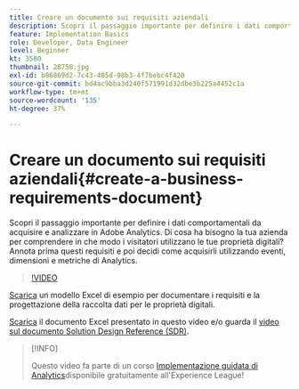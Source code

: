 ```yaml
---
title: Creare un documento sui requisiti aziendali
description: Scopri il passaggio importante per definire i dati comportamentali da acquisire e analizzare in Adobe Analytics.
feature: Implementation Basics
role: Developer, Data Engineer
level: Beginner
kt: 3580
thumbnail: 28758.jpg
exl-id: b86869d2-7c43-485d-98b3-4f7bebc4f420
source-git-commit: bd4ac9bba3d240f571991d32dbe3b225a4452c1a
workflow-type: tm+mt
source-wordcount: '135'
ht-degree: 37%

---
```


# Creare un documento sui requisiti aziendali{#create-a-business-requirements-document}

Scopri il passaggio importante per definire i dati comportamentali da acquisire e analizzare in Adobe Analytics. Di cosa ha bisogno la tua azienda per comprendere in che modo i visitatori utilizzano le tue proprietà digitali? Annota prima questi requisiti e poi decidi come acquisirli utilizzando eventi, dimensioni e metriche di Analytics.

>[!VIDEO](https://video.tv.adobe.com/v/28758/?quality=12)

[Scarica](assets/aa-implementation-playbook.xlsx) un modello Excel di esempio per documentare i requisiti e la progettazione della raccolta dati per le proprietà digitali.

[Scarica](assets/geometrixx-clothiers-brd-sdr.xlsx) il documento Excel presentato in questo video e/o guarda il [video sul documento Solution Design Reference (SDR)](creating-and-maintaining-an-sdr.md).

>[!INFO]
>
> Questo video fa parte di un corso [Implementazione guidata di Analytics](https://experienceleague.adobe.com/?recommended=Analytics-D-1-2019.1)disponibile gratuitamente all&#39;Experience League!
